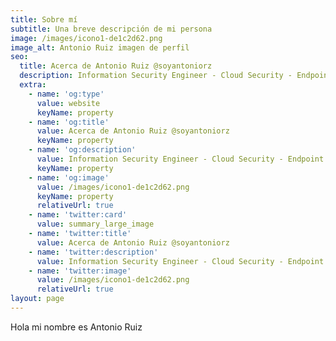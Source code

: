 ```yaml
---
title: Sobre mí
subtitle: Una breve descripción de mi persona
image: /images/icono1-de1c2d62.png
image_alt: Antonio Ruiz imagen de perfil
seo:
  title: Acerca de Antonio Ruiz @soyantoniorz
  description: Information Security Engineer - Cloud Security - Endpoint Security
  extra:
    - name: 'og:type'
      value: website
      keyName: property
    - name: 'og:title'
      value: Acerca de Antonio Ruiz @soyantoniorz
      keyName: property
    - name: 'og:description'
      value: Information Security Engineer - Cloud Security - Endpoint Security
      keyName: property
    - name: 'og:image'
      value: /images/icono1-de1c2d62.png
      keyName: property
      relativeUrl: true
    - name: 'twitter:card'
      value: summary_large_image
    - name: 'twitter:title'
      value: Acerca de Antonio Ruiz @soyantoniorz
    - name: 'twitter:description'
      value: Information Security Engineer - Cloud Security - Endpoint Security
    - name: 'twitter:image'
      value: /images/icono1-de1c2d62.png
      relativeUrl: true
layout: page
---
```


Hola mi nombre es Antonio Ruiz